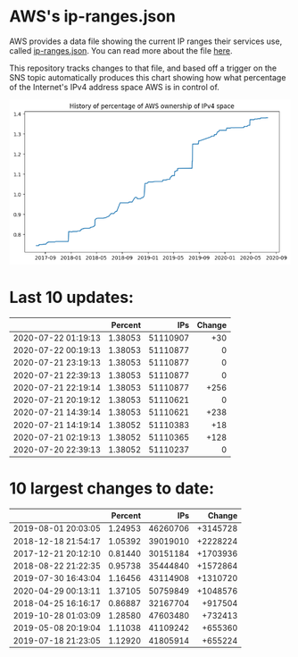 # AWS's ip-ranges.json

AWS provides a data file showing the current IP ranges their
services use, called [ip-ranges.json](https://ip-ranges.amazonaws.com/ip-ranges.json).  You 
can read more about the file [here](https://docs.aws.amazon.com/general/latest/gr/aws-ip-ranges.html).

This repository tracks changes to that file, and based off a trigger on the SNS topic 
automatically produces this chart showing how what percentage of the Internet's IPv4 
address space AWS is in control of.

![History of AWS](history_count.png)

# Last 10 updates:

| | Percent | IPs | Change |
| :--- | ---: | ---: | ---: |
| 2020-07-22 01:19:13 | 1.38053 | 51110907 | +30 |
| 2020-07-22 00:19:13 | 1.38053 | 51110877 | 0 |
| 2020-07-21 23:19:13 | 1.38053 | 51110877 | 0 |
| 2020-07-21 22:39:13 | 1.38053 | 51110877 | 0 |
| 2020-07-21 22:19:14 | 1.38053 | 51110877 | +256 |
| 2020-07-21 20:19:12 | 1.38053 | 51110621 | 0 |
| 2020-07-21 14:39:14 | 1.38053 | 51110621 | +238 |
| 2020-07-21 14:19:14 | 1.38052 | 51110383 | +18 |
| 2020-07-21 02:19:13 | 1.38052 | 51110365 | +128 |
| 2020-07-20 22:39:13 | 1.38052 | 51110237 | 0 |


# 10 largest changes to date:

| | Percent | IPs | Change |
| :--- | ---: | ---: | ---: |
| 2019-08-01 20:03:05 | 1.24953 | 46260706 | +3145728 |
| 2018-12-18 21:54:17 | 1.05392 | 39019010 | +2228224 |
| 2017-12-21 20:12:10 | 0.81440 | 30151184 | +1703936 |
| 2018-08-22 21:22:35 | 0.95738 | 35444840 | +1572864 |
| 2019-07-30 16:43:04 | 1.16456 | 43114908 | +1310720 |
| 2020-04-29 00:13:11 | 1.37105 | 50759849 | +1048576 |
| 2018-04-25 16:16:17 | 0.86887 | 32167704 | +917504 |
| 2019-10-28 01:03:09 | 1.28580 | 47603480 | +732413 |
| 2019-05-08 20:19:04 | 1.11038 | 41109242 | +655360 |
| 2019-07-18 21:23:05 | 1.12920 | 41805914 | +655224 |
